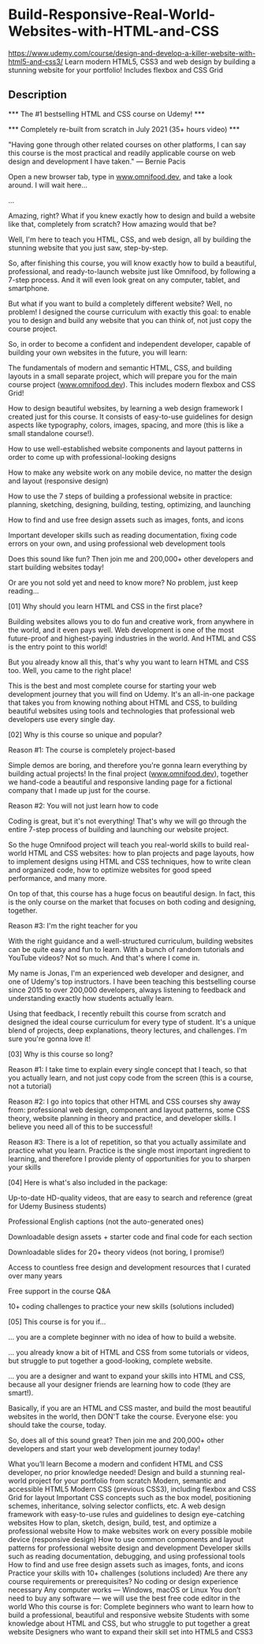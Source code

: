 # Build-Responsive-Real-World-Websites-with-HTML-and-CSS
https://www.udemy.com/course/design-and-develop-a-killer-website-with-html5-and-css3/
Learn modern HTML5, CSS3 and web design by building a stunning website for your portfolio! Includes flexbox and CSS Grid

## Description

*** The #1 bestselling HTML and CSS course on Udemy! ***

*** Completely re-built from scratch in July 2021 (35+ hours video) ***

"Having gone through other related courses on other platforms, I can say this course is the most practical and readily applicable course on web design and development I have taken." — Bernie Pacis



Open a new browser tab, type in www.omnifood.dev, and take a look around. I will wait here...

...

Amazing, right? What if you knew exactly how to design and build a website like that, completely from scratch? How amazing would that be?

Well, I'm here to teach you HTML, CSS, and web design, all by building the stunning website that you just saw, step-by-step.

So, after finishing this course, you will know exactly how to build a beautiful, professional, and ready-to-launch website just like Omnifood, by following a 7-step process. And it will even look great on any computer, tablet, and smartphone.

But what if you want to build a completely different website? Well, no problem! I designed the course curriculum with exactly this goal: to enable you to design and build any website that you can think of, not just copy the course project.



So, in order to become a confident and independent developer, capable of building your own websites in the future, you will learn:

The fundamentals of modern and semantic HTML, CSS, and building layouts in a small separate project, which will prepare you for the main course project (www.omnifood.dev). This includes modern flexbox and CSS Grid!

How to design beautiful websites, by learning a web design framework I created just for this course. It consists of easy-to-use guidelines for design aspects like typography, colors, images, spacing, and more (this is like a small standalone course!).

How to use well-established website components and layout patterns in order to come up with professional-looking designs

How to make any website work on any mobile device, no matter the design and layout (responsive design)

How to use the 7 steps of building a professional website in practice: planning, sketching, designing, building, testing, optimizing, and launching

How to find and use free design assets such as images, fonts, and icons

Important developer skills such as reading documentation, fixing code errors on your own, and using professional web development tools

Does this sound like fun? Then join me and 200,000+ other developers and start building websites today!

Or are you not sold yet and need to know more? No problem, just keep reading...



[01] Why should you learn HTML and CSS in the first place?

Building websites allows you to do fun and creative work, from anywhere in the world, and it even pays well. Web development is one of the most future-proof and highest-paying industries in the world. And HTML and CSS is the entry point to this world!

But you already know all this, that's why you want to learn HTML and CSS too. Well, you came to the right place!

This is the best and most complete course for starting your web development journey that you will find on Udemy. It's an all-in-one package that takes you from knowing nothing about HTML and CSS, to building beautiful websites using tools and technologies that professional web developers use every single day.



[02] Why is this course so unique and popular?

Reason #1: The course is completely project-based

Simple demos are boring, and therefore you're gonna learn everything by building actual projects! In the final project (www.omnifood.dev), together we hand-code a beautiful and responsive landing page for a fictional company that I made up just for the course.



Reason #2: You will not just learn how to code

Coding is great, but it's not everything! That's why we will go through the entire 7-step process of building and launching our website project.

So the huge Omnifood project will teach you real-world skills to build real-world HTML and CSS websites: how to plan projects and page layouts, how to implement designs using HTML and CSS techniques, how to write clean and organized code, how to optimize websites for good speed performance, and many more.

On top of that, this course has a huge focus on beautiful design. In fact, this is the only course on the market that focuses on both coding and designing, together.



Reason #3: I'm the right teacher for you

With the right guidance and a well-structured curriculum, building websites can be quite easy and fun to learn. With a bunch of random tutorials and YouTube videos? Not so much. And that's where I come in.

My name is Jonas, I'm an experienced web developer and designer, and one of Udemy's top instructors. I have been teaching this bestselling course since 2015 to over 200,000 developers, always listening to feedback and understanding exactly how students actually learn.

Using that feedback, I recently rebuilt this course from scratch and designed the ideal course curriculum for every type of student. It's a unique blend of projects, deep explanations, theory lectures, and challenges. I'm sure you're gonna love it!



[03] Why is this course so long?

Reason #1: I take time to explain every single concept that I teach, so that you actually learn, and not just copy code from the screen (this is a course, not a tutorial)

Reason #2: I go into topics that other HTML and CSS courses shy away from: professional web design, component and layout patterns, some CSS theory, website planning in theory and practice, and developer skills. I believe you need all of this to be successful!

Reason #3: There is a lot of repetition, so that you actually assimilate and practice what you learn. Practice is the single most important ingredient to learning, and therefore I provide plenty of opportunities for you to sharpen your skills



[04] Here is what's also included in the package:

Up-to-date HD-quality videos, that are easy to search and reference (great for Udemy Business students)

Professional English captions (not the auto-generated ones)

Downloadable design assets + starter code and final code for each section

Downloadable slides for 20+ theory videos (not boring, I promise!)

Access to countless free design and development resources that I curated over many years

Free support in the course Q&A

10+ coding challenges to practice your new skills (solutions included)



[05] This course is for you if...

... you are a complete beginner with no idea of how to build a website.

... you already know a bit of HTML and CSS from some tutorials or videos, but struggle to put together a good-looking, complete website.

... you are a designer and want to expand your skills into HTML and CSS, because all your designer friends are learning how to code (they are smart!).

Basically, if you are an HTML and CSS master, and build the most beautiful websites in the world, then DON'T take the course. Everyone else: you should take the course, today.



So, does all of this sound great? Then join me and 200,000+ other developers and start your web development journey today!

What you’ll learn
Become a modern and confident HTML and CSS developer, no prior knowledge needed!
Design and build a stunning real-world project for your portfolio from scratch
Modern, semantic and accessible HTML5
Modern CSS (previous CSS3), including flexbox and CSS Grid for layout
Important CSS concepts such as the box model, positioning schemes, inheritance, solving selector conflicts, etc.
A web design framework with easy-to-use rules and guidelines to design eye-catching websites
How to plan, sketch, design, build, test, and optimize a professional website
How to make websites work on every possible mobile device (responsive design)
How to use common components and layout patterns for professional website design and development
Developer skills such as reading documentation, debugging, and using professional tools
How to find and use free design assets such as images, fonts, and icons
Practice your skills with 10+ challenges (solutions included)
Are there any course requirements or prerequisites?
No coding or design experience necessary
Any computer works — Windows, macOS or Linux
You don’t need to buy any software — we will use the best free code editor in the world
Who this course is for:
Complete beginners who want to learn how to build a professional, beautiful and responsive website
Students with some knowledge about HTML and CSS, but who struggle to put together a great website
Designers who want to expand their skill set into HTML5 and CSS3
